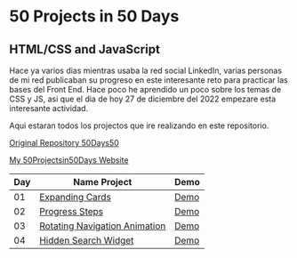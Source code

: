 # 50 Projects in 50 Days
## HTML/CSS and JavaScript

Hace ya varios dias mientras usaba la red social LinkedIn, varias personas de mi red publicaban su progreso en este interesante reto para practicar las bases del Front End. Hace poco he aprendido un poco sobre los temas de CSS y JS, asi que el dia de hoy 27 de diciembre del 2022 empezare esta interesante actividad.

Aqui estaran todos los projectos que ire realizando en este repositorio.

[Original Repository 50Days50](https://github.com/bradtraversy/50projects50days)

[My 50Projectsin50Days Website](https://axelolea.github.io/50projects-in-50days/main/)

| Day | Name Project | Demo |
| - | - | - |
| 01 | [Expanding Cards](https://github.com/axelolea/50projects-in-50days/tree/main/day01) | [Demo](https://axelolea.github.io/50projects-in-50days/day01/) |
| 02 | [Progress Steps](https://github.com/axelolea/50projects-in-50days/tree/main/day02) | [Demo](https://axelolea.github.io/50projects-in-50days/day02/) |
| 03 | [Rotating Navigation Animation](https://github.com/axelolea/50projects-in-50days/tree/main/day03) | [Demo](https://axelolea.github.io/50projects-in-50days/day03/) |
| 04 | [Hidden Search Widget](https://github.com/axelolea/50projects-in-50days/tree/main/day04) | [Demo](https://axelolea.github.io/50projects-in-50days/day04/) |